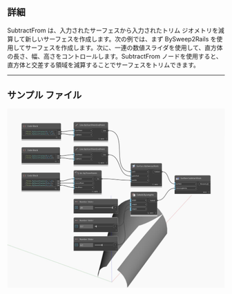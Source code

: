 ## 詳細
SubtractFrom は、入力されたサーフェスから入力されたトリム ジオメトリを減算して新しいサーフェスを作成します。次の例では、まず BySweep2Rails を使用してサーフェスを作成します。次に、一連の数値スライダを使用して、直方体の長さ、幅、高さをコントロールします。SubtractFrom ノードを使用すると、直方体と交差する領域を減算することでサーフェスをトリムできます。
___
## サンプル ファイル

![SubtractFrom](./Autodesk.DesignScript.Geometry.Surface.SubtractFrom_img.jpg)

